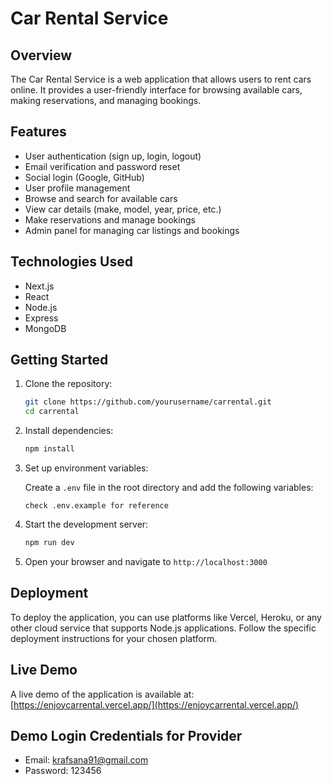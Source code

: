 # Car Rental Service

## Overview

The Car Rental Service is a web application that allows users to rent cars online. It provides a user-friendly interface for browsing available cars, making reservations, and managing bookings.

## Features

- User authentication (sign up, login, logout)
- Email verification and password reset
- Social login (Google, GitHub)
- User profile management
- Browse and search for available cars
- View car details (make, model, year, price, etc.)
- Make reservations and manage bookings
- Admin panel for managing car listings and bookings

## Technologies Used

- Next.js
- React
- Node.js
- Express
- MongoDB

## Getting Started

1. Clone the repository:

   ```bash
   git clone https://github.com/yourusername/carrental.git
   cd carrental
   ```

2. Install dependencies:

   ```bash
   npm install
   ```

3. Set up environment variables:

   Create a `.env` file in the root directory and add the following variables:

   ```
   check .env.example for reference
   ```

4. Start the development server:

   ```bash
   npm run dev
   ```

5. Open your browser and navigate to `http://localhost:3000`

## Deployment

To deploy the application, you can use platforms like Vercel, Heroku, or any other cloud service that supports Node.js applications. Follow the specific deployment instructions for your chosen platform.

## Live Demo

A live demo of the application is available at: [https://enjoycarrental.vercel.app/](https://enjoycarrental.vercel.app/)

## Demo Login Credentials for Provider

- Email: krafsana91@gmail.com
- Password: 123456
